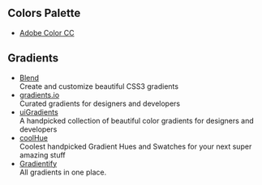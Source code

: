 ## Colors Palette

- [Adobe Color CC](https://color.adobe.com/fr/create/color-wheel/)

## Gradients

- [Blend](http://colinkeany.com/blend/)  
Create and customize beautiful CSS3 gradients
- [gradients.io](http://gradients.io)  
Curated gradients for designers and developers
- [uiGradients](https://uigradients.com)  
A handpicked collection of beautiful color gradients for designers and developers
- [coolHue](https://webkul.github.io/coolhue/)  
Coolest handpicked Gradient Hues and Swatches for your next super amazing stuff
- [Gradientify](http://www.gradientify.dfusic.net)  
All gradients in one place.
